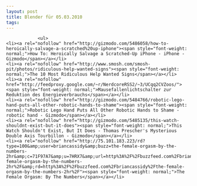 ```yaml
---
layout: post
title: Blender für 05.03.2010
tags:
---
```



                <ul>
    <li><a rel="nofollow" href="http://gizmodo.com/5486058/how-to-heroically-salvage-a-scratched%20up-iphone"><span style="font-weight: normal;">How To: Heroically Salvage a Scratched-Up iPhone - iPhone - Gizmodo</span></a></li>
    <li><a rel="nofollow" href="http://www.smosh.com/smosh-pit/photos/ridiculous-help-wanted-signs"><span style="font-weight: normal;">The 10 Most Ridiculous Help Wanted Signs</span></a></li>
    <li><a rel="nofollow" href="http://feedproxy.google.com/~r/NerdcoreRSS2/~3/UCqq2CVZoos/"><span style="font-weight: normal;">Mausefallenlichtschalter zur Reduktion des Energieverbrauchs</span></a></li>
    <li><a rel="nofollow" href="http://gizmodo.com/5484766/robotic-lego-hand-puts-all-other-robotic-hands-to-shame"><span style="font-weight: normal;">Robotic Lego Hand Puts All Other Robotic Hands to Shame - robotic hand - Gizmodo</span></a></li>
    <li><a rel="nofollow" href="http://gizmodo.com/5485135/this-watch-shouldnt-exist-but-it-does"><span style="font-weight: normal;">This Watch Shouldn't Exist, But It Does - Thomas Prescher's Mysterious Double Axis Tourbillon - Gizmodo</span></a></li>
    <li><a rel="nofollow" href="http://75.101.183.223/rd?type=100&amp;user=briancassidy&amp;buzz=the-female-orgasm-by-the-numbers-2hr&amp;c=71F97A7&amp;u=7HRX7&amp;url=http%3A%2F%2Fbuzzfeed.com%2Fbriancassidy%2Fthe-female-orgasm-by-the-numbers-2hr%2F&amp;rd=http%3A%2F%2Fbuzzfeed.com%2Fbriancassidy%2Fthe-female-orgasm-by-the-numbers-2hr%2F"><span style="font-weight: normal;">The Female Orgasm: By The Numbers</span></a></li>
</ul>
